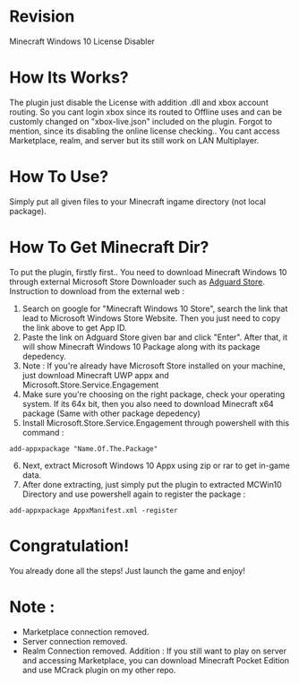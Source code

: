 # Revision
Minecraft Windows 10 License Disabler

# How Its Works?
The plugin just disable the License with addition .dll and xbox account routing. So you cant login xbox since its routed to Offline uses and can be customly changed on "xbox-live.json" included on the plugin.
Forgot to mention, since its disabling the online license checking.. You cant access Marketplace, realm, and server but its still work on LAN Multiplayer.

# How To Use?
Simply put all given files to your Minecraft ingame directory (not local package).

# How To Get Minecraft Dir?
To put the plugin, firstly first.. You need to download Minecraft Windows 10 through external Microsoft Store Downloader such as [Adguard Store](https://store.rg-adguard.net/). Instruction to download from the external web :
1. Search on google for "Minecraft Windows 10 Store", search the link that lead to Microsoft Windows Store Website. Then you just need to copy the link above to get App ID.
2. Paste the link on Adguard Store given bar and click "Enter". After that, it will show Minecraft Windows 10 Package along with its package depedency.
3. Note : If you're already have Microsoft Store installed on your machine, just download Minecraft UWP appx and Microsoft.Store.Service.Engagement
4. Make sure you're choosing on the right package, check your operating system. If its 64x bit, then you also need to download Minecraft x64 package (Same with other package depedency)
5. Install Microsoft.Store.Service.Engagement through powershell with this command : 
```
add-appxpackage "Name.Of.The.Package"
```
6. Next, extract Microsoft Windows 10 Appx using zip or rar to get in-game data.
7. After done extracting, just simply put the plugin to extracted MCWin10 Directory and use powershell again to register the package : 
```
add-appxpackage AppxManifest.xml -register
```

# Congratulation!
You already done all the steps! Just launch the game and enjoy!

# Note :
- Marketplace connection removed.
- Server connection removed.
- Realm Connection removed.
Addition : If you still want to play on server and accessing Marketplace, you can download Minecraft Pocket Edition and use MCrack plugin on my other repo.
